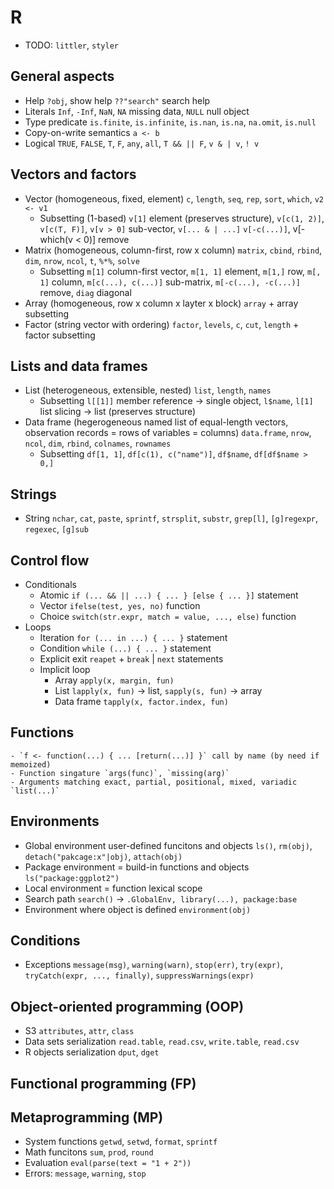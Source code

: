 # R

- TODO: `littler`, `styler`

## General aspects

- Help `?obj`, show help `??"search"` search help
- Literals `Inf`, `-Inf`, `NaN`, `NA` missing data, `NULL` null object
- Type predicate `is.finite`, `is.infinite`, `is.nan`, `is.na`, `na.omit`, `is.null`
- Copy-on-write semantics `a <- b`
- Logical `TRUE`, `FALSE`, `T`, `F`, `any`, `all`, `T && || F`, `v & | v`, `! v`

## Vectors and factors

- Vector (homogeneous, fixed, element) `c`, `length`, `seq`, `rep`, `sort`, `which`, `v2
  <- v1`
    - Subsetting (1-based) `v[1]` element (preserves structure), `v[c(1, 2)]`, `v[c(T,
      F)]`, `v[v > 0]` sub-vector, `v[... & | ...]` `v[-c(...)]`, v[-which(v < 0)]
      remove
- Matrix (homogeneous, column-first, row x column) `matrix`, `cbind`, `rbind`, `dim`,
  `nrow`, `ncol`, `t`, `%*%`, `solve`
    - Subsetting `m[1]` column-first vector, `m[1, 1]` element, `m[1,]` row, `m[, 1]`
      column, `m[c(...), c(...)]` sub-matrix, `m[-c(...), -c(...)]` remove, `diag`
      diagonal
- Array (homogeneous, row x column x layter x block) `array` + array subsetting
- Factor (string vector with ordering) `factor`, `levels`, `c`, `cut`, `length` + factor
  subsetting

## Lists and data frames

- List (heterogeneous, extensible, nested) `list`, `length`, `names`
    - Subsetting `l[[1]]` member reference -> single object, `l$name`,
      `l[1]` list slicing -> list (preserves structure)
- Data frame (hegerogeneous named list of equal-length vectors, observation records =
  rows of variables = columns) `data.frame`, `nrow`, `ncol`, `dim`, `rbind`, `colnames`,
  `rownames`
    - Subsetting `df[1, 1]`, `df[c(1), c("name")]`, `df$name`, `df[df$name > 0,]`

## Strings
- String `nchar`, `cat`, `paste`, `sprintf`, `strsplit`, `substr`, `grep[l]`,
  `[g]regexpr`, `regexec`, `[g]sub`

## Control flow

- Conditionals
    - Atomic `if (... && || ...) { ... } [else { ... }]` statement
    - Vector `ifelse(test, yes, no)` function
    - Choice `switch(str.expr, match = value, ..., else)` function
- Loops
    - Iteration `for (... in ...) { ... }` statement
    - Condition `while (...) { ... }` statement
    - Explicit exit `reapet` + `break` | `next` statements
    - Implicit loop
        - Array `apply(x, margin, fun)`
        - List `lapply(x, fun)` -> list, `sapply(s, fun)` -> array
        - Data frame `tapply(x, factor.index, fun)`

## Functions
    - `f <- function(...) { ... [return(...)] }` call by name (by need if memoized)
    - Function singature `args(func)`, `missing(arg)`
    - Arguments matching exact, partial, positional, mixed, variadic `list(...)`

## Environments

- Global environment user-defined funcitons and objects `ls()`, `rm(obj)`,
    `detach("pakcage:x"|obj)`, `attach(obj)`
- Package environment = build-in functions and objects `ls("package:ggplot2")`
- Local environment = function lexical scope
- Search path `search()` -> `.GlobalEnv, library(...), package:base`
- Environment where object is defined `environment(obj)`

## Conditions

- Exceptions `message(msg)`, `warning(warn)`, `stop(err)`, `try(expr)`,
  `tryCatch(expr, ..., finally)`, `suppressWarnings(expr)`

## Object-oriented programming (OOP)

- S3 `attributes`, `attr`, `class`
- Data sets serialization `read.table`, `read.csv`, `write.table`, `read.csv`
- R objects serialization `dput`, `dget`

## Functional programming (FP)

## Metaprogramming (MP)

- System functions `getwd`, `setwd`, `format`, `sprintf`
- Math funcitons `sum`, `prod`, `round`
- Evaluation `eval(parse(text = "1 + 2"))`
- Errors: `message`, `warning`, `stop`
